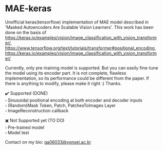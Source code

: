 # MAE-keras
Unofficial keras(tensorflow) implementation of MAE model described in 'Masked Autoencoders Are Scalable Vision Learners'.
This work has been done on the basis of https://keras.io/examples/vision/image_classification_with_vision_transformer/,
                                        https://www.tensorflow.org/text/tutorials/transformer#positional_encoding,
                                        https://keras.io/examples/vision/image_classification_with_vision_transformer/

Currently, only pre-training model is supported. But you can easily fine-tune the model using its encoder part. 
It is not complete, flawless implementation, so its performance could be different from the paper.
If there is anything to modify, please make it right :) Thanks.

✔️ Supported (DONE)  
▫️ Sinusoidal positional encoding at both encoder and decoder inputs  
▫️ (Random)Mask Token, Patch, PatchesToImages Layer  
▫️ ImageReconstruction callback  


✖️ Not Supported yet (TO DO)  
▫️ Pre-trained model  
▫️ Model test  

Contact on my bio: ga06033@yonsei.ac.kr
